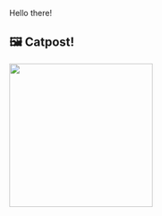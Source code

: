 Hello there!



## 🖼️ Catpost!

<sub>
    <img src="https://cdn2.thecatapi.com/images/4uk.jpg" height="256">
</sub>

